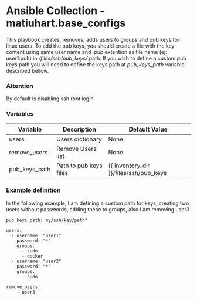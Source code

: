 # Ansible Collection - matiuhart.base_configs
This playbook creates, removes, adds users to groups and pub keys for linux users. To add the pub keys, you should create a file with the key content using same user name and _.pub_ extention as file name (ej: user1.pub) in _/files/ssh/pub_keys/_ path. If you wish to define a custom pub keys path you will need to define the keys path at _pub_keys_path_ variable described bellow.

### Attention
By default is disabling ssh root login


### Variables

|   Variable    |  Description           |  Default Value  |
| ------------- | ---------------------- | --------------- |
| users         | Users dictionary       |      None       |
| remove_users  | Remove Users list      |      None       |
| pub_keys_path | Path to pub keys files | {{ inventory_dir }}/files/ssh/pub_keys |


### Example definition
In the following example, I am defining a custom path for keys, creating two users without passwords, adding these to groups, also I am removing user3

```
pub_keys_path: my/ssh/key/path"

users:
  - username: "user1"
    password: "*"
    groups:
      - sudo
      - docker
  - username: "user2"
    password: "*"
    groups:
      - sudo

remove_users:
    - user3

```